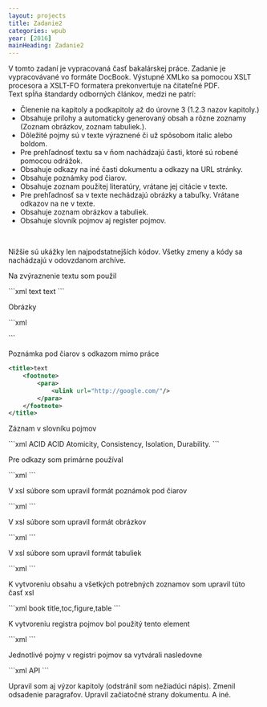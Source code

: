 ```yaml
---
layout: projects
title: Zadanie2
categories: wpub
year: [2016]
mainHeading: Zadanie2
---
```


V tomto zadaní je vypracovaná časť bakalárskej práce. Zadanie je vypracovávané vo formáte DocBook. Výstupné XMLko sa pomocou XSLT procesora a XSLT-FO formatera prekonvertuje na čitateľné PDF.
<br/>
Text spĺňa štandardy odborných článkov, medzi ne patrí:
<ul>
	<li>
		Členenie na kapitoly a podkapitoly až do úrovne 3 (1.2.3 nazov kapitoly.)
	</li>	
	<li>
		Obsahuje prílohy a automaticky generovaný obsah a rôzne zoznamy (Zoznam obrázkov, zoznam tabuliek.).
	</li>
	<li>
		Dôležité pojmy sú v texte výraznené či už spôsobom italic alebo boldom.
	</li>
	<li>
		Pre prehľadnosť textu sa v ňom nachádzajú časti, ktoré sú robené pomocou odrážok.
	</li>
	<li>
		Obsahuje odkazy na iné časti dokumentu a odkazy na URL stránky.
	</li>
	<li>
		Obsahuje poznámky pod čiarov.
	</li>
	<li>
		Obsahuje zoznam použitej literatúry, vrátane jej citácie v texte.
	</li>
	<li>
		Pre prehľadnosť sa v texte nechádzajú obrázky a tabuľky. Vrátane odkazov na ne v texte.
	</li>
	<li>
		Obsahuje zoznam obrázkov a tabuliek.
	</li>
	<li>
		Obsahuje slovník pojmov aj register pojmov.
	</li>

</ul>

<br/>
<p>Nižšie sú ukážky len najpodstatnejších kódov. Všetky zmeny a kódy sa nachádzajú v odovzdanom archíve.</p>


<p>Na zvýraznenie textu som použil </p>
```xml			
<emphasis role="bold">text</emphasis>
<citetitle>text</citetitle>
```

<p>Obrázky</p>
```xml		
<figure id="image1" xreflabel="popis">
	<title>Testovanie slova v systéme Memrise</title>
	<mediaobject>
		<imageobject>
			<imagedata align="center" fileref="img1.png" scale="65"/>
		</imageobject>				
	</mediaobject>
</figure>
```

<p>Poznámka pod čiarov s odkazom mimo práce</p>
 
```xml		
<title>text
	<footnote>
		<para>
			<ulink url="http://google.com/"/>						
		</para>
	</footnote>
</title>
```

<p>Záznam v slovníku pojmov</p>
```xml		
<glossentry>
	<glossterm>ACID</glossterm>
	<acronym>ACID</acronym>
		<glossdef>
			<para>Atomicity, Consistency, Isolation, Durability.</para>       
		</glossdef>
</glossentry>
```
<p>Pre odkazy som primárne používal</p>
```xml		
<xref linkend="image1"/>
```

<p>V xsl súbore som upravil formát poznámok pod čiarov</p>
```xml		
<!-- Uprava poznamok pod ciarov, nech sa pocitaju od zaciatku dokumentu -->
<xsl:template match="footnote" mode="footnote.number">
	<xsl:number level="any"
                count="footnote[not(@label)][not(ancestor::table) and not(ancestor::informaltable)]"/> 
</xsl:template>
```
<p>V xsl súbore som upravil formát obrázkov</p>
```xml		
<!-- Obrazok, nech sa pocita skrz cely dokument normalne-->
<xsl:template match="figure" mode="label.markup">
	<xsl:choose>
		<xsl:when test="@label">
			<xsl:value-of select="@label"/>
		</xsl:when>
		<xsl:otherwise>
			<xsl:number format="1" level="any"/>
		</xsl:otherwise>
	</xsl:choose>
</xsl:template>
```
<p>V xsl súbore som upravil formát tabuliek</p>
```xml		
<!-- Tabulka, nech sa pocita skrz cely dokument normalne-->
<xsl:template match="table" mode="label.markup">
	<xsl:choose>
		<xsl:when test="@label">
			<xsl:value-of select="@label"/>
		</xsl:when>
		<xsl:otherwise>
			<xsl:number format="1" level="any"/>
		</xsl:otherwise>
	</xsl:choose>
</xsl:template>
```
<p>K vytvoreniu obsahu a všetkých potrebných zoznamov som upravil túto časť xsl</p>
```xml		
<xsl:param name="generate.toc">
book      title,toc,figure,table
</xsl:param>
```
<p>K vytvoreniu registra pojmov bol použitý tento element</p>
```xml		
<index><title>Register pojmov</title></index>
```

<p>Jednotlivé pojmy v registri pojmov sa vytvárali nasledovne</p>
```xml		
<indexterm><primary>API</primary></indexterm>
```


<p>Upravil som aj výzor kapitoly (odstránil som nežiadúci nápis). Zmenil odsadenie paragrafov. Upravil začiatočné strany dokumentu. A iné.</p>




